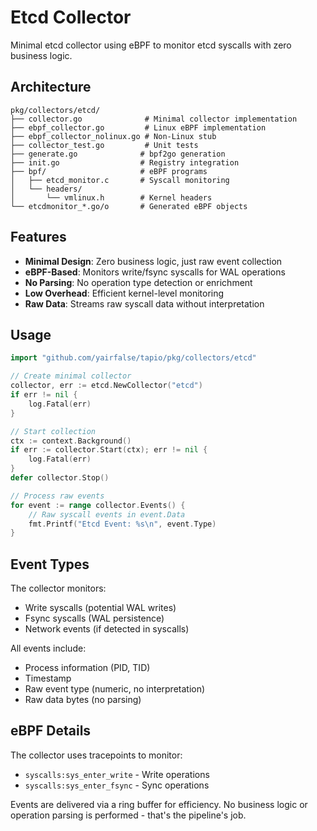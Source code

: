# Etcd Collector

Minimal etcd collector using eBPF to monitor etcd syscalls with zero business logic.

## Architecture

```
pkg/collectors/etcd/
├── collector.go              # Minimal collector implementation
├── ebpf_collector.go         # Linux eBPF implementation
├── ebpf_collector_nolinux.go # Non-Linux stub
├── collector_test.go         # Unit tests
├── generate.go              # bpf2go generation
├── init.go                  # Registry integration
├── bpf/                     # eBPF programs
│   ├── etcd_monitor.c       # Syscall monitoring
│   └── headers/
│       └── vmlinux.h        # Kernel headers
└── etcdmonitor_*.go/o       # Generated eBPF objects
```

## Features

- **Minimal Design**: Zero business logic, just raw event collection
- **eBPF-Based**: Monitors write/fsync syscalls for WAL operations
- **No Parsing**: No operation type detection or enrichment
- **Low Overhead**: Efficient kernel-level monitoring
- **Raw Data**: Streams raw syscall data without interpretation

## Usage

```go
import "github.com/yairfalse/tapio/pkg/collectors/etcd"

// Create minimal collector
collector, err := etcd.NewCollector("etcd")
if err != nil {
    log.Fatal(err)
}

// Start collection
ctx := context.Background()
if err := collector.Start(ctx); err != nil {
    log.Fatal(err)
}
defer collector.Stop()

// Process raw events
for event := range collector.Events() {
    // Raw syscall events in event.Data
    fmt.Printf("Etcd Event: %s\n", event.Type)
}
```

## Event Types

The collector monitors:
- Write syscalls (potential WAL writes)
- Fsync syscalls (WAL persistence)
- Network events (if detected in syscalls)

All events include:
- Process information (PID, TID)
- Timestamp
- Raw event type (numeric, no interpretation)
- Raw data bytes (no parsing)

## eBPF Details

The collector uses tracepoints to monitor:
- `syscalls:sys_enter_write` - Write operations
- `syscalls:sys_enter_fsync` - Sync operations

Events are delivered via a ring buffer for efficiency. No business logic or operation parsing is performed - that's the pipeline's job.
